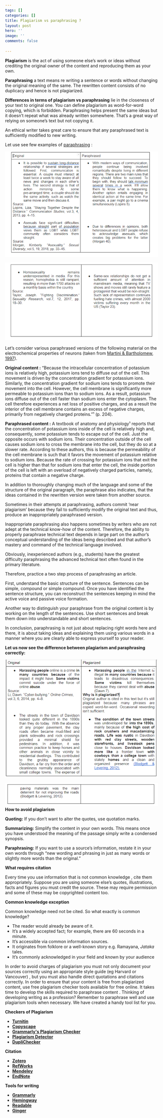 ```yaml
---
tags: []
categories: []
title: Plagiarism vs paraphrasing ?
layout: post
hero: ''
image: ''
comments: false

---
```

**Plagiarism** is the act of using someone else’s work or ideas without crediting the original owner of the content and reproducing them as your own.

**Paraphrasing** a text means re writing a sentence or words without changing the original meaning of the same. The rewritten content consists of no duplicacy and hence is not plagiarized.

**Differences in terms of plagiarism vs paraphrasing** lie in the closeness of your text to original one. You can define plagiarism as word-for-word copying, which is forbidden. Paraphrasing helps present the same ideas but it doesn’t repeat what was already written somewhere. That’s a great way of relying on someone’s text but not copying it.

An ethical writer takes great care to ensure that any paraphrased text is sufficiently modified to new writing.

Let use see few examples of [paraphrasing](https://edubirdie.com/blog/paraphrasing-vs-plagiarism) :

![](/uploads/differences.PNG)

![](/uploads/differences-2.PNG)

Let’s consider various paraphrased versions of the following material on the electrochemical properties of neurons (taken from [Martini & Bartholomew, 1997](https://ori.hhs.gov/education/products/roig_st_johns/Examples%20of%20paraphrasing.html)).

**Original content :** “Because the intracellular concentration of potassium ions is relatively high, potassium ions tend to diffuse out of the cell. This movement is driven by the concentration gradient for potassium ions. Similarly, the concentration gradient for sodium ions tends to promote their movement into the cell. However, the cell membrane is significantly more permeable to potassium ions than to sodium ions. As a result, potassium ions diffuse out of the cell faster than sodium ions enter the cytoplasm. The cell therefore experiences a net loss of positive charges, and as a result the interior of the cell membrane contains an excess of negative charges, primarily from negatively charged proteins.”¹ (p. 204).

**Paraphrased content :** A textbook of anatomy and physiology¹ reports that the concentration of potassium ions inside of the cell is relatively high and, consequently, some potassium tends to escape out of the cell. Just the opposite occurs with sodium ions. Their concentration outside of the cell causes sodium ions to cross the membrane into the cell, but they do so at a slower rate. According to these authors, this is because the permeability of the cell membrane is such that it favors the movement of potassium relative to sodium ions. Because the rate of crossing for potassium ions that exit the cell is higher than that for sodium ions that enter the cell, the inside portion of the cell is left with an overload of negatively charged particles, namely, proteins that contain a negative charge.

In addition to thoroughly changing much of the language and some of the structure of the original paragraph, the paraphrase also indicates, that the ideas contained in the rewritten version were taken from another source.

Sometimes in their attempts at paraphrasing, authors commit ‘near plagiarism’ because they fail to sufficiently modify the original text and thus, produce an inappropriately paraphrased version.

Inappropriate paraphrasing also happens sometimes by writers who are not adept at the technical know-how of the content. Therefore, the ability to properly paraphrase technical text depends in large part on the author’s conceptual understanding of the ideas being described and that author’s mastery and command of the technical language involved.

Obviously, inexperienced authors (e.g., students) have the greatest difficulty paraphrasing the advanced technical text often found in the primary literature.

Therefore, practice a two step process of paraphrasing an article.

First, understand the basic structure of the sentence. Sentences can be simple, compound or simple compound. Once you have identified the sentence structure, you can reconstruct the sentences keeping in mind the active voice and passive voice formation.

Another way to distinguish your paraphrase from the original content is by working on the length of the sentences. Use short sentences and break them down into understandable and short sentences.

In conclusion, paraphrasing is not just about replacing right words here and there, it is about taking ideas and explaining them using various words in a manner where you are clearly able to express yourself to your reader.

**Let us now see the difference between plagiarism and paraphrasing correctly:**

![](/uploads/differences-3.PNG)

![](/uploads/differences-4.PNG)  
**How to avoid plagiarism**

**Quoting:** If you don’t want to alter the quotes, use quotation marks.

**Summarizing:** Simplify the content in your own words. This means once you have understood the meaning of the passage simply write a condensed synopsis.

**Paraphrasing:** If you want to use a source’s information, restate it in your own words through “new wording and phrasing in just as many words or slightly more words than the original.”

**What requires citation**

Every time you use information that is not common knowledge , cite them appropriately. Suppose you are using someone else’s quotes, illustrations, facts and figures you must credit the source. These may require permission and some of these may be copyrighted content too.

**Common knowledge exception**

Common knowledge need not be cited. So what exactly is common knowledge?

* The reader would already be aware of it.
* It’s a widely accepted fact; for example, there are 60 seconds in a minute.
* It’s accessible via common information sources.
* It originates from folklore or a well-known story e.g. Ramayana, _Jataka_ tales.
* It’s commonly acknowledged in your field and known by your audience

In order to avoid charges of plagiarism you must not only document your sources correctly using an appropriate style guide (eg Harvard or Vancouver) , but you must also handle direct quotations and citations correctly. In order to ensure that your content is free from plagiarized content, use free plagiarism checker tools available for free online. It takes time to develop the skills required to paraphrase content . Thinking of developing writing as a profession? Remember to paraphrase well and use plagiarism tools when necessary. We have created a handy tool list for you.

**Checkers of Plagiarism**

* [**Turnitin**](https://www.turnitin.com/)
* [**Copyscape**](https://www.copyscape.com/)
* [**Grammarly's Plagiarism Checker**](https://www.grammarly.com/plagiarism-checker)
* [**Plagiarism Detector**](https://plagiarismdetector.net/)
* [**DupliChecker**](https://www.duplichecker.com/)

**Citation**

* [**Zotero**](https://www.zotero.org/)
* [**RefWorks**](https://www.refworks.com/)
* [**Mendeley**](https://www.mendeley.com/?interaction_required=true)
* [**EndNote**](https://endnote.com/)

**Tools for writing**

* [**Grammarly**](https://www.grammarly.com/)
* [**Hemingway**](http://www.hemingwayapp.com/)
* [**Readable**](https://readable.com/)
* [**Ginger**](https://www.gingersoftware.com/pt)